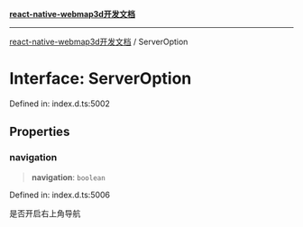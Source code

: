 [**react-native-webmap3d开发文档**](../README.md)

***

[react-native-webmap3d开发文档](../globals.md) / ServerOption

# Interface: ServerOption

Defined in: index.d.ts:5002

## Properties

### navigation

> **navigation**: `boolean`

Defined in: index.d.ts:5006

是否开启右上角导航
